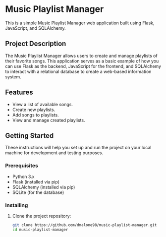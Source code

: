 # Music Playlist Manager

This is a simple Music Playlist Manager web application built using Flask, JavaScript, and SQLAlchemy.

## Project Description

The Music Playlist Manager allows users to create and manage playlists of their favorite songs. This application serves as a basic example of how you can use Flask as the backend, JavaScript for the frontend, and SQLAlchemy to interact with a relational database to create a web-based information system.

## Features

- View a list of available songs.
- Create new playlists.
- Add songs to playlists.
- View and manage created playlists.

## Getting Started

These instructions will help you set up and run the project on your local machine for development and testing purposes.

### Prerequisites

- Python 3.x
- Flask (installed via pip)
- SQLAlchemy (installed via pip)
- SQLite (for the database)

### Installing

1. Clone the project repository:

   ```bash
   git clone https://github.com/dmalone98/music-playlist-manager.git
   cd music-playlist-manager